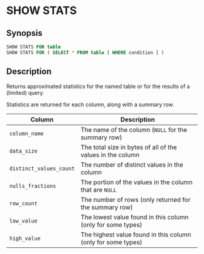 
SHOW STATS
==========

Synopsis
--------

``` sql
SHOW STATS FOR table
SHOW STATS FOR ( SELECT * FROM table [ WHERE condition ] )
```

Description
-----------

Returns approximated statistics for the named table or for the results of a (limited) query.

Statistics are returned for each column, along with a summary row.

| Column | Description |
| ------------------------- | --------------------------------------- |
| `column_name`             | The name of the column (`NULL` for the summary row) |
| `data_size`               | The total size in bytes of all of the values in the column |
| `distinct_values_count`   | The number of distinct values in the column |
| `nulls_fractions`         | The portion of the values in the column that are `NULL` |
| `row_count`               | The number of rows (only returned for the summary row) |
| `low_value`               | The lowest value found in this column (only for some types) |
| `high_value`              | The highest value found in this column (only for some types) |